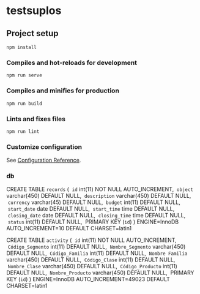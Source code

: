 # testsuplos

## Project setup
```
npm install
```

### Compiles and hot-reloads for development
```
npm run serve
```

### Compiles and minifies for production
```
npm run build
```

### Lints and fixes files
```
npm run lint
```

### Customize configuration
See [Configuration Reference](https://cli.vuejs.org/config/).

### db
CREATE TABLE `records` (
  `id` int(11) NOT NULL AUTO_INCREMENT,
  `object` varchar(450) DEFAULT NULL,
  `description` varchar(450) DEFAULT NULL,
  `currency` varchar(45) DEFAULT NULL,
  `budget` int(11) DEFAULT NULL,
  `start_date` date DEFAULT NULL,
  `start_time` time DEFAULT NULL,
  `closing_date` date DEFAULT NULL,
  `closing_time` time DEFAULT NULL,
  `status` int(11) DEFAULT NULL,
  PRIMARY KEY (`id`)
) ENGINE=InnoDB AUTO_INCREMENT=10 DEFAULT CHARSET=latin1	

CREATE TABLE `activity` (
  `id` int(11) NOT NULL AUTO_INCREMENT,
  `Código_Segmento` int(11) DEFAULT NULL,
  `Nombre_Segmento` varchar(450) DEFAULT NULL,
  `Código_Familia` int(11) DEFAULT NULL,
  `Nombre Familia` varchar(450) DEFAULT NULL,
  `Código_Clase` int(11) DEFAULT NULL,
  `Nombre_Clase` varchar(450) DEFAULT NULL,
  `Código_Producto` int(11) DEFAULT NULL,
  `Nombre_Producto` varchar(450) DEFAULT NULL,
  PRIMARY KEY (`id`)
) ENGINE=InnoDB AUTO_INCREMENT=49023 DEFAULT CHARSET=latin1	
